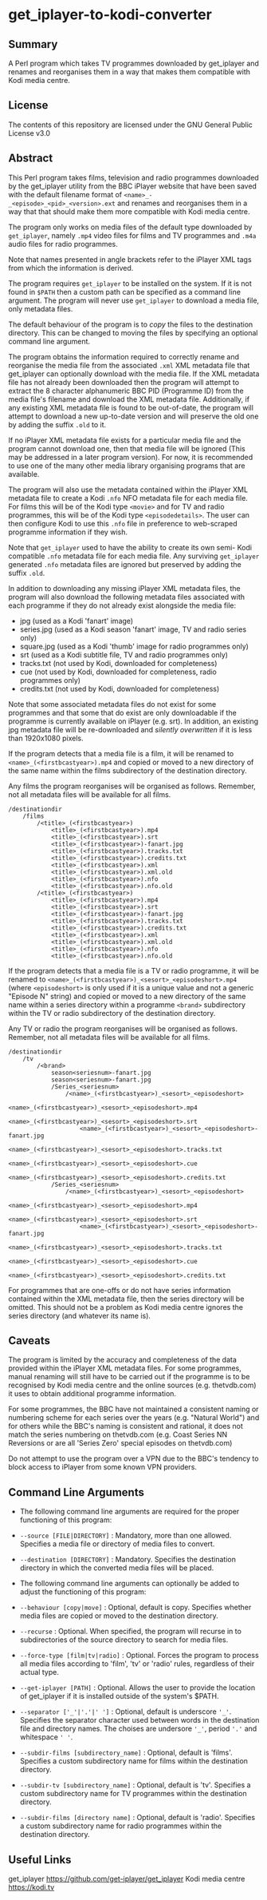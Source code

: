# get_iplayer-to-kodi-converter
## Summary
A Perl program which takes TV programmes downloaded by get_iplayer and renames and reorganises them in a way that makes them compatible with Kodi media centre.
## License
The contents of this repository are licensed under the GNU General Public License v3.0
## Abstract
This Perl program takes films, television and radio programmes downloaded by the get_iplayer utility from the BBC iPlayer website that have been saved with the default filename format of `<name>_-_<episode>_<pid>_<version>.ext` and renames and reorganises them in a way that that should make them more compatible with Kodi media centre.

The program only works on media files of the default type downloaded by `get_iplayer`, namely `.mp4` video files for films and TV programmes and `.m4a` audio files for radio programmes.

Note that names presented in angle brackets refer to the iPlayer XML tags from which the information is derived.

The program requires `get_iplayer` to be installed on the system. If it is not found in `$PATH` then a custom path can be specified as a command line argument. The program will never use `get_iplayer` to download a media file, only metadata files. 

The default behaviour of the program is to *copy* the files to the destination directory. This can be changed to moving the files by specifying an optional command line argument.

The program obtains the information required to correctly rename and reorganise the media file from the associated `.xml` XML metadata file that get_iplayer can optionally download with the media file. If the XML metadata file has not already been downloaded then the program will attempt to extract the 8 character alphanumeric BBC PID (Programme ID) from the media file's filename and download the XML metadata file. Additionally, if any existing XML metadata file is found to be out-of-date, the program will attempt to download a new up-to-date version and will preserve the old one by adding the suffix `.old` to it.

If no iPlayer XML metadata file exists for a particular media file and the program cannot download one, then that media file will be ignored (This may  be addressed in a later program version). For now, it is recommended to use one of the many other media library organising programs that are available.

The program will also use the metadata contained within the iPlayer XML metadata file to create a Kodi `.nfo` NFO metadata file for each media file. For films this will be of the Kodi type `<movie>` and for TV and radio programmes, this will be of the Kodi type `<episodedetails>`. The user can then configure Kodi to use this `.nfo` file in preference to web-scraped programme information if they wish.

Note that `get_iplayer` used to have the ability to create its own semi- Kodi compatible `.nfo` metadata file for each media file. Any surviving `get_iplayer` generated `.nfo` metadata files are ignored but preserved by adding the suffix `.old`.

In addition to downloading any missing iPlayer XML metadata files, the program will also download the following metadata files associated with each programme if they do not already exist alongside the media file:
- jpg (used as a Kodi 'fanart' image)
- series.jpg (used as a Kodi season 'fanart' image, TV and radio series only)
- square.jpg (used as a Kodi 'thumb' image for radio programmes only)
- srt (used as a Kodi subtitle file, TV and radio programmes only)
- tracks.txt (not used by Kodi, downloaded for completeness)
- cue (not used by Kodi, downloaded for completeness, radio programmes only)
- credits.txt (not used by Kodi, downloaded for completeness)

Note that some associated metadata files do not exist for some programmes and that some that do exist are only downloadable if the programme is currently available on iPlayer (e.g. srt). In addition, an existing jpg metadata file will be re-downloaded and *silently overwritten* if it is less than 1920x1080 pixels.

If the program detects that a media file is a film, it will be renamed to `<name>_(<firstbcastyear>).mp4` and copied or moved to a new directory of the same name within the films subdirectory of the destination directory.

Any films the program reorganises will be organised as follows. Remember, not all metadata files will be available for all films.
```
/destinationdir
    /films
        /<title>_(<firstbcastyear>)
            <title>_(<firstbcastyear>).mp4
            <title>_(<firstbcastyear>).srt
            <title>_(<firstbcastyear>)-fanart.jpg
            <title>_(<firstbcastyear>).tracks.txt
            <title>_(<firstbcastyear>).credits.txt
            <title>_(<firstbcastyear>).xml
            <title>_(<firstbcastyear>).xml.old
            <title>_(<firstbcastyear>).nfo
            <title>_(<firstbcastyear>).nfo.old
        /<title>_(<firstbcastyear>)
            <title>_(<firstbcastyear>).mp4
            <title>_(<firstbcastyear>).srt
            <title>_(<firstbcastyear>)-fanart.jpg
            <title>_(<firstbcastyear>).tracks.txt
            <title>_(<firstbcastyear>).credits.txt
            <title>_(<firstbcastyear>).xml
            <title>_(<firstbcastyear>).xml.old
            <title>_(<firstbcastyear>).nfo
            <title>_(<firstbcastyear>).nfo.old
```
If the program detects that a media file is a TV or radio programme, it will be renamed to `<name>_(<firstbcastyear>)_<sesort>_<episodeshort>.mp4` (where `<episodeshort>` is only used if it is a unique value and not a generic "Episode N" string) and copied or moved to a new directory of the same name within a series directory within a programme `<brand>` subdirectory within the TV or radio subdirectory of the destination directory.

Any TV or radio the program reorganises will be organised as follows. Remember, not all metadata files will be available for all films.
```
/destinationdir
    /tv
        /<brand>
            season<seriesnum>-fanart.jpg
            season<seriesnum>-fanart.jpg
            /Series_<seriesnum>
                /<name>_(<firstbcastyear>)_<sesort>_<episodeshort>
                    <name>_(<firstbcastyear>)_<sesort>_<episodeshort>.mp4
                    <name>_(<firstbcastyear>)_<sesort>_<episodeshort>.srt
                    <name>_(<firstbcastyear>)_<sesort>_<episodeshort>-fanart.jpg
                    <name>_(<firstbcastyear>)_<sesort>_<episodeshort>.tracks.txt
                    <name>_(<firstbcastyear>)_<sesort>_<episodeshort>.cue
                    <name>_(<firstbcastyear>)_<sesort>_<episodeshort>.credits.txt
            /Series_<seriesnum>
                /<name>_(<firstbcastyear>)_<sesort>_<episodeshort>
                    <name>_(<firstbcastyear>)_<sesort>_<episodeshort>.mp4
                    <name>_(<firstbcastyear>)_<sesort>_<episodeshort>.srt
                    <name>_(<firstbcastyear>)_<sesort>_<episodeshort>-fanart.jpg
                    <name>_(<firstbcastyear>)_<sesort>_<episodeshort>.tracks.txt
                    <name>_(<firstbcastyear>)_<sesort>_<episodeshort>.cue
                    <name>_(<firstbcastyear>)_<sesort>_<episodeshort>.credits.txt
```
For programmes that are one-offs or do not have series information contained within the XML metadata file, then the series directory will be omitted. This should not be a problem as Kodi media centre ignores the series directory (and whatever its name is).

## Caveats
The program is limited by the accuracy and completeness of the data provided within the iPlayer XML metadata files. For some programmes, manual renaming will still have to be carried out if the programme is to be recognised by Kodi media centre and the online sources (e.g. thetvdb.com) it uses to obtain additional programme information.

For some programmes, the BBC have not maintained a consistent naming or numbering scheme for each series over the years (e.g. "Natural World") and for others while the BBC's naming is consistent and rational, it does not match the series numbering on thetvdb.com (e.g. Coast Series NN Reversions or are all 'Series Zero' special episodes on thetvdb.com)

Do not attempt to use the program over a VPN due to the BBC's tendency to block access to iPlayer from some known VPN providers.

## Command Line Arguments
- The following command line arguments are required for the proper functioning of this program:
- `--source [FILE|DIRECTORY]` : Mandatory, more than one allowed. Specifies a media file or directory of media files to convert.
- `--destination [DIRECTORY]` : Mandatory. Specifies the destination directory in which the converted media files will be placed.

- The following command line arguments can optionally be added to adjust the functioning of this program:
- `--behaviour [copy|move]` : Optional, default is copy. Specifies whether media files are copied or moved to the destination directory.
- `--recurse` : Optional. When specified, the program will recurse in to subdirectories of the source directory to search for media files.
- `--force-type [film|tv|radio]` : Optional. Forces the program to process all media files according to 'film', 'tv' or 'radio' rules, regardless of their actual type.
- `--get-iplayer [PATH]` : Optional. Allows the user to provide the location of get_iplayer if it is installed outside of the system's \$PATH.
- `--separator ['_'|'.'|' ']` : Optional, default is underscore `'_'`. Specifies the separator character used between words in the destination file and directory names. The choises are undersore `'_'`, period `'.'` and whitespace `' '`.
- `--subdir-films [subdirectory_name]` : Optional, default is 'films'. Specifies a custom subdirectory name for films within the destination directory.
- `--subdir-tv [subdirectory_name]` : Optional, default is 'tv'. Specifies a custom subdirectory name for TV programmes within the destination directory.
- `--subdir-films [directory name]` : Optional, default is 'radio'. Specifies a custom subdirectory name for radio programmes within the destination directory.

## Useful Links
get_iplayer https://github.com/get-iplayer/get_iplayer
Kodi media centre https://kodi.tv